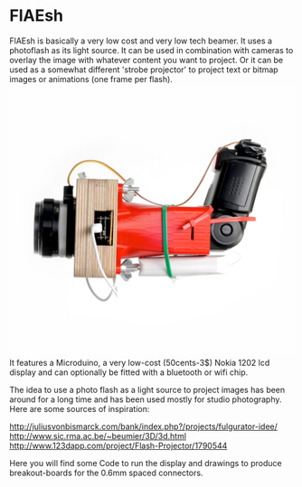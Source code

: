 # FlAEsh
FlAEsh is basically a very low cost and very low tech beamer. It uses a photoflash as its light source. It can be used in combination with cameras to overlay the image with whatever content you want to project. Or it can be used as a somewhat different 'strobe projector' to project text or bitmap images or animations (one frame per flash).
![](https://github.com/raeuberstehler/FlAEsh/blob/master/Images/FlAEsh.jpg?raw=true)
It features a Microduino, a very low-cost (50cents-3$) Nokia 1202 lcd display and can optionally be fitted with a bluetooth or wifi chip.

The idea to use a photo flash as a light source to project images has been around for a long time and has been used mostly for studio photography. Here are some sources of inspiration:

http://juliusvonbismarck.com/bank/index.php?/projects/fulgurator-idee/
http://www.sic.rma.ac.be/~beumier/3D/3d.html
http://www.123dapp.com/project/Flash-Projector/1790544

Here you will find some Code to run the display and drawings to produce breakout-boards for the 0.6mm spaced connectors.




